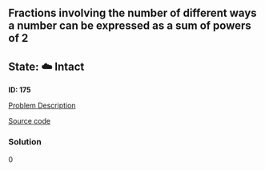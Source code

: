 ## Fractions involving the number of different ways a number can be expressed as a sum of powers of 2

## State: :cloud: **Intact**

**ID: 175**

[Problem Description](https://projecteuler.net/problem=175)

[Source code](main.cpp)

### Solution
0